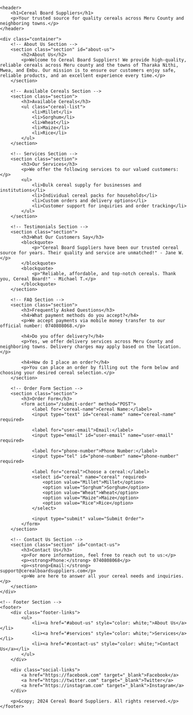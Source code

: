 <!DOCTYPE html>
<html>
<head>
	<meta charset="utf-8">
	<meta name="viewport" content="width=device-width, initial-scale=1">
	<title>Cereal Board Suppliers</title>
	<style>
		body { font-family: Arial, sans-serif; margin: 0; padding: 0; }
		header, footer { background-color: #4CAF50; color: white; padding: 15px 20px; text-align: center; }
		.container { padding: 20px; }
		.section { margin: 20px 0; }
		h1, h2, h3, h4 { color: #333; }
		ul { list-style-type: none; padding: 0; }
		li { margin: 5px 0; }
		form label, form input, form select { display: block; margin: 10px 0; }
		.footer-links { display: flex; gap: 20px; justify-content: center; padding: 10px 0; }
		.footer-links li { list-style: none; }
		.social-links { display: flex; gap: 15px; justify-content: center; }
		.social-links a { color: white; text-decoration: none; font-size: 1.2em; }
	</style>
</head>
<body>

	<header>
		<h1>Cereal Board Suppliers</h1>
		<p>Your trusted source for quality cereals across Meru County and neighboring towns.</p>
	</header>

	<div class="container">
		<!-- About Us Section -->
		<section class="section" id="about-us">
			<h2>About Us</h2>
			<p>Welcome to Cereal Board Suppliers! We provide high-quality, reliable cereals across Meru county and the towns of Tharaka Nithi, Mwea, and Embu. Our mission is to ensure our customers enjoy safe, reliable products, and an excellent experience every time.</p>
		</section>

		<!-- Available Cereals Section -->
		<section class="section">
			<h3>Available Cereals</h3>
			<ul class="cereal-list">
				<li>Millet</li>
				<li>Sorghum</li>
				<li>Wheat</li>
				<li>Maize</li>
				<li>Rice</li>
			</ul>
		</section>

		<!-- Services Section -->
		<section class="section">
			<h3>Our Services</h3>
			<p>We offer the following services to our valued customers:</p>
			<ul>
				<li>Bulk cereal supply for businesses and institutions</li>
				<li>Individual cereal packs for households</li>
				<li>Custom orders and delivery options</li>
				<li>Customer support for inquiries and order tracking</li>
			</ul>
		</section>

		<!-- Testimonials Section -->
		<section class="section">
			<h3>What Our Customers Say</h3>
			<blockquote>
				<p>"Cereal Board Suppliers have been our trusted cereal source for years. Their quality and service are unmatched!" - Jane W.</p>
			</blockquote>
			<blockquote>
				<p>"Reliable, affordable, and top-notch cereals. Thank you, Cereal Board!" - Michael T.</p>
			</blockquote>
		</section>

		<!-- FAQ Section -->
		<section class="section">
			<h3>Frequently Asked Questions</h3>
			<h4>What payment methods do you accept?</h4>
			<p>We accept payments via mobile money transfer to our official number: 0740808068.</p>

			<h4>Do you offer delivery?</h4>
			<p>Yes, we offer delivery services across Meru County and neighboring towns. Delivery charges may apply based on the location.</p>

			<h4>How do I place an order?</h4>
			<p>You can place an order by filling out the form below and choosing your desired cereal selection.</p>
		</section>

		<!-- Order Form Section -->
		<section class="section">
			<h3>Order Form</h3>
			<form action="/submit-order" method="POST">
				<label for="cereal-name">Cereal Name:</label>
				<input type="text" id="cereal-name" name="cereal-name" required>

				<label for="user-email">Email:</label>
				<input type="email" id="user-email" name="user-email" required>

				<label for="phone-number">Phone Number:</label>
				<input type="tel" id="phone-number" name="phone-number" required>

				<label for="cereal">Choose a cereal:</label>
				<select id="cereal" name="cereal" required>
					<option value="Millet">Millet</option>
					<option value="Sorghum">Sorghum</option>
					<option value="Wheat">Wheat</option>
					<option value="Maize">Maize</option>
					<option value="Rice">Rice</option>
				</select>

				<input type="submit" value="Submit Order">
			</form>
		</section>

		<!-- Contact Us Section -->
		<section class="section" id="contact-us">
			<h3>Contact Us</h3>
			<p>For more information, feel free to reach out to us:</p>
			<p><strong>Phone:</strong> 0740808068</p>
			<p><strong>Email:</strong> support@cerealboardsuppliers.com</p>
			<p>We are here to answer all your cereal needs and inquiries.</p>
		</section>
	</div>

	<!-- Footer Section -->
	<footer>
		<div class="footer-links">
			<ul>
				<li><a href="#about-us" style="color: white;">About Us</a></li>
				<li><a href="#services" style="color: white;">Services</a></li>
				<li><a href="#contact-us" style="color: white;">Contact Us</a></li>
			</ul>
		</div>

		<div class="social-links">
			<a href="https://facebook.com" target="_blank">Facebook</a>
			<a href="https://twitter.com" target="_blank">Twitter</a>
			<a href="https://instagram.com" target="_blank">Instagram</a>
		</div>

		<p>&copy; 2024 Cereal Board Suppliers. All rights reserved.</p>
	</footer>
	
</body>
</html>



